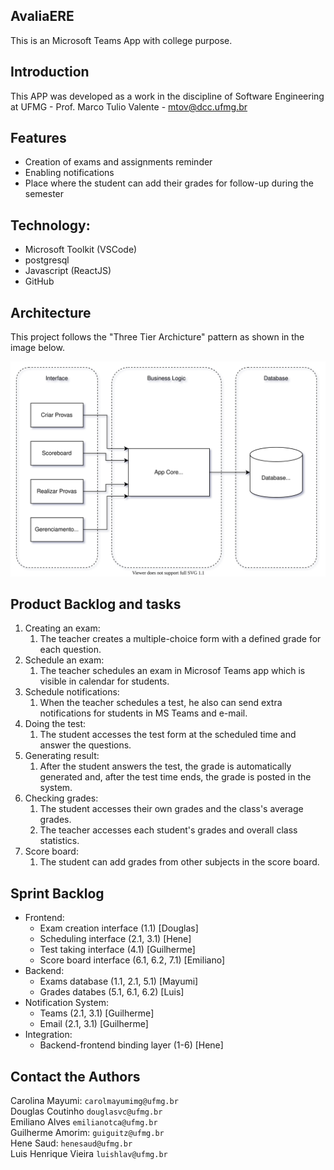 ## AvaliaERE
This is an Microsoft Teams App with college purpose.

## Introduction
This APP was developed as a work in the discipline of Software Engineering at UFMG - Prof. Marco Tulio Valente - mtov@dcc.ufmg.br

## Features
- Creation of exams and assignments reminder
- Enabling notifications
- Place where the student can add their grades for follow-up during the semester

## Technology:
- Microsoft Toolkit (VSCode)
- postgresql
- Javascript (ReactJS)
- GitHub

## Architecture
This project follows the "Three Tier Archicture" pattern as shown in the image below.

![architecture](res/architecture.svg)

## Product Backlog and tasks
1. Creating an exam:
	1. The teacher creates a multiple-choice form with a defined grade for each question.
2. Schedule an exam:
	1. The teacher schedules an exam in Microsof Teams app which is visible in calendar for students.
3. Schedule notifications:
	1. When the teacher schedules a test, he also can send extra notifications for students in MS Teams and e-mail.
4. Doing the test:
	1. The student accesses the test form at the scheduled time and answer the questions.
5. Generating result:
	1. After the student answers the test, the grade is automatically generated and, after the test time ends, the grade is posted in the system.
6. Checking grades:
	1. The student accesses their own grades and the class's average grades.
	2. The teacher accesses each student's grades and overall class statistics.
7. Score board:
	1. The student can add grades from other subjects in the score board.

## Sprint Backlog
- Frontend:
	- Exam creation interface (1.1) [Douglas]
	- Scheduling interface (2.1, 3.1) [Hene]
	- Test taking interface (4.1) [Guilherme]
	- Score board interface (6.1, 6.2, 7.1) [Emiliano]
- Backend:
	- Exams database (1.1, 2.1, 5.1) [Mayumi]
	- Grades databes (5.1, 6.1, 6.2) [Luis]
- Notification System:
	- Teams (2.1, 3.1) [Guilherme]
	- Email (2.1, 3.1) [Guilherme]
- Integration:
	- Backend-frontend binding layer (1-6) [Hene]

## Contact the Authors

Carolina Mayumi: `carolmayumimg@ufmg.br`  
Douglas Coutinho `douglasvc@ufmg.br`  
Emiliano Alves `emilianotca@ufmg.br`  
Guilherme Amorim: `guiguitz@ufmg.br`  
Hene Saud: `henesaud@ufmg.br`  
Luis Henrique Vieira `luishlav@ufmg.br`  
